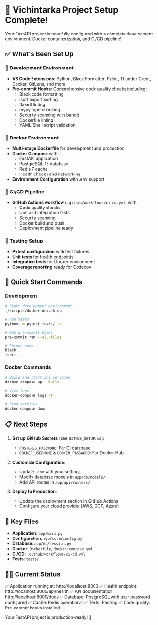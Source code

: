 # 🎉 Vichintarka Project Setup Complete!

Your FastAPI project is now fully configured with a complete development environment, Docker containerization, and CI/CD pipeline!

## ✅ What's Been Set Up

### 🔧 Development Environment
- **VS Code Extensions**: Python, Black Formatter, Pylint, Thunder Client, Docker, GitLens, and more
- **Pre-commit Hooks**: Comprehensive code quality checks including:
  - Black code formatting
  - isort import sorting
  - flake8 linting
  - mypy type checking
  - Security scanning with bandit
  - Dockerfile linting
  - YAML/Shell script validation

### 🐳 Docker Environment
- **Multi-stage Dockerfile** for development and production
- **Docker Compose** with:
  - FastAPI application
  - PostgreSQL 15 database
  - Redis 7 cache
  - Health checks and networking
- **Environment Configuration** with .env support

### 🔄 CI/CD Pipeline
- **GitHub Actions workflow** (`.github/workflows/ci-cd.yml`) with:
  - Code quality checks
  - Unit and integration tests
  - Security scanning
  - Docker build and push
  - Deployment pipeline ready

### 🧪 Testing Setup
- **Pytest configuration** with test fixtures
- **Unit tests** for health endpoints
- **Integration tests** for Docker environment
- **Coverage reporting** ready for Codecov

## 🚀 Quick Start Commands

### Development
```bash
# Start development environment
./scripts/docker-dev.sh up

# Run tests
python -m pytest tests/ -v

# Run pre-commit hooks
pre-commit run --all-files

# Format code
black .
isort .
```

### Docker Commands
```bash
# Build and start all services
docker-compose up --build

# View logs
docker-compose logs -f

# Stop services
docker-compose down
```

## 📋 Next Steps

1. **Set up GitHub Secrets** (see `GITHUB_SETUP.md`):
   - `POSTGRES_PASSWORD`: For CI database
   - `DOCKER_USERNAME` & `DOCKER_PASSWORD`: For Docker Hub

2. **Customize Configuration**:
   - Update `.env` with your settings
   - Modify database models in `app/db/models/`
   - Add API routes in `app/api/routers/`

3. **Deploy to Production**:
   - Update the deployment section in GitHub Actions
   - Configure your cloud provider (AWS, GCP, Azure)

## 🔗 Key Files

- **Application**: `app/main.py`
- **Configuration**: `app/core/config.py`
- **Database**: `app/db/session.py`
- **Docker**: `Dockerfile`, `docker-compose.yml`
- **CI/CD**: `.github/workflows/ci-cd.yml`
- **Tests**: `tests/`

## 🏃‍♂️ Current Status

✅ Application running at: http://localhost:8000
✅ Health endpoint: http://localhost:8000/api/health
✅ API documentation: http://localhost:8000/docs
✅ Database: PostgreSQL with user password configured
✅ Cache: Redis operational
✅ Tests: Passing
✅ Code quality: Pre-commit hooks installed

Your FastAPI project is production-ready! 🎯
